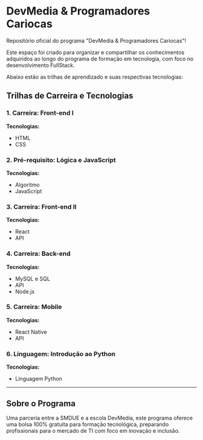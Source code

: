 # DevMedia & Programadores Cariocas

Repositório oficial do programa "DevMedia & Programadores Cariocas"!

Este espaço foi criado para organizar e compartilhar os conhecimentos adquiridos ao longo do programa de formação em tecnologia, com foco no desenvolvimento FullStack.

Abaixo estão as trilhas de aprendizado e suas respectivas tecnologias:

## Trilhas de Carreira e Tecnologias

### 1. Carreira: Front-end I
**Tecnologias:**  
- HTML  
- CSS

### 2. Pré-requisito: Lógica e JavaScript
**Tecnologias:**  
- Algoritmo  
- JavaScript

### 3. Carreira: Front-end II
**Tecnologias:**  
- React  
- API

### 4. Carreira: Back-end
**Tecnologias:**  
- MySQL e SQL  
- API  
- Node.js

### 5. Carreira: Mobile
**Tecnologias:**  
- React Native  
- API

### 6. Linguagem: Introdução ao Python
**Tecnologias:**  
- Linguagem Python

---

## Sobre o Programa
Uma parceria entre a SMDUE e a escola DevMedia, este programa oferece uma bolsa 100% gratuita para formação tecnológica, preparando profissionais para o mercado de TI com foco em inovação e inclusão.
